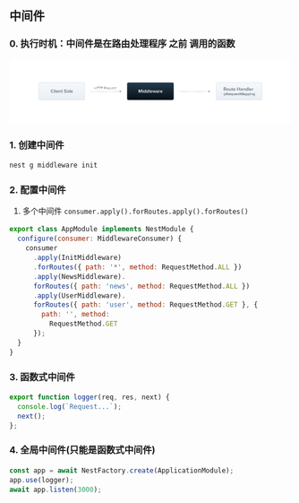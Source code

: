 ## 中间件

### 0. 执行时机：中间件是在路由处理程序 **之前** 调用的函数
![中间件](./images/Middlewares_1.png)

### 1. 创建中间件
```javascript
nest g middleware init
```
### 2. 配置中间件
1. 多个中间件 `consumer.apply().forRoutes.apply().forRoutes()`

```javascript
export class AppModule implements NestModule {
  configure(consumer: MiddlewareConsumer) {
    consumer
      .apply(InitMiddleware)
      .forRoutes({ path: '*', method: RequestMethod.ALL })
      .apply(NewsMiddleware).
      forRoutes({ path: 'news', method: RequestMethod.ALL })
      .apply(UserMiddleware).
      forRoutes({ path: 'user', method: RequestMethod.GET }, {
        path: '', method:
          RequestMethod.GET
      });
  }
}
```

### 3. 函数式中间件
```javascript
export function logger(req, res, next) {
  console.log(`Request...`);
  next();
};
```

### 4. 全局中间件(只能是函数式中间件)
```javascript
const app = await NestFactory.create(ApplicationModule);
app.use(logger);
await app.listen(3000);
```
